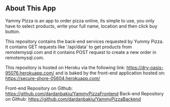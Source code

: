 ## About This App

Yammy Pizza is an app to order pizza online, its simple to use, you only have to 
select products, write your full name, location and then click buy button.

This repository contains the back-end services requested by Yummy Pizza.
It contains GET requests like '/api/data' to get products from remotemysql.com 
and it contains POST request to create a new order in remotemysql.com.

This repository is hosted on Heroku via the following link: https://dry-oasis-95076.herokuapp.com/
and is baked by the front-end application hosted on: https://secure-shore-05604.herokuapp.com/

Front-end Repository on Github: https://github.com/dardanbakiu/YammyPizzaFrontend 
Back-end Repository on Github: https://github.com/dardanbakiu/YammyPizzaBackend